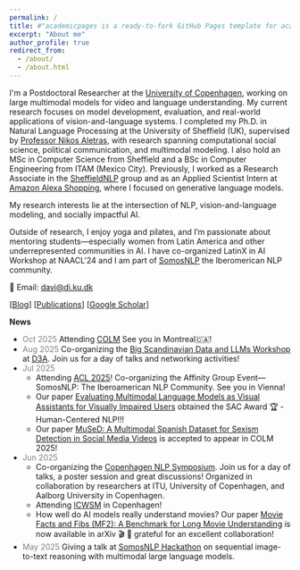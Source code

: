 ```yaml
---
permalink: /
title: #"academicpages is a ready-to-fork GitHub Pages template for academic personal websites"
excerpt: "About me"
author_profile: true
redirect_from: 
  - /about/
  - /about.html
---
```


I'm a Postdoctoral Researcher at the [University of Copenhagen](https://coastalcph.github.io/), working on large multimodal models for video and language understanding. My current research focuses on model development, evaluation, and real-world applications of vision-and-language systems. I completed my Ph.D. in Natural Language Processing at the University of Sheffield (UK), supervised by [Professor Nikos Aletras](http://nikosaletras.com/), with research spanning computational social science, political communication, and multimodal modeling. I also hold an MSc in Computer Science from Sheffield and a BSc in Computer Engineering from ITAM (Mexico City). Previously, I worked as a Research Associate in the [SheffieldNLP](https://www.sheffield.ac.uk/dcs/research/groups/natural-language-processing) group and as an Applied Scientist Intern at [Amazon Alexa Shopping](https://www.amazon.science/), where I focused on generative language models.

My research interests lie at the intersection of NLP, vision-and-language modeling, and socially impactful AI. 

Outside of research, I enjoy yoga and pilates, and I’m passionate about mentoring students—especially women from Latin America and other underrepresented communities in AI. I have co-organized LatinX in AI Workshop at NAACL'24 and I am part of [SomosNLP](https://somosnlp.org/) the Iberomerican NLP community. 

📧 Email: davi@di.ku.dk


[[Blog](https://danaesavi.github.io/cv/)] [[Publications](https://danaesavi.github.io/publications/)] [[Google Scholar](https://scholar.google.co.uk/citations?user=jafwsyYAAAAJ&hl=en)] 


__News__
- <span style="color:gray;">Oct 2025</span> Attending [COLM](https://colmweb.org/) See you in Montreal🇨🇦! 
- <span style="color:gray;">Aug 2025</span> Co-organizing the [Big Scandinavian Data and LLMs Workshop](https://d3aconference.dk/big-scandinavian-data-and-llms/) at [D3A](https://d3aconference.dk/). Join us for a day of talks and networking activities!
- <span style="color:gray;">Jul 2025</span>
  - Attending [ACL 2025](https://2025.aclweb.org/)! Co-organizing the Affinity Group Event—SomosNLP: The Iberoamerican NLP Community. See you in Vienna!
  - Our paper [Evaluating Multimodal Language Models as Visual Assistants for Visually Impaired Users](https://aclanthology.org/2025.acl-long.1260.pdf) obtained the SAC Award 🏆 - Human-Centered NLP!!!
  - Our paper [MuSeD: A Multimodal Spanish Dataset for Sexism Detection in Social Media Videos](https://arxiv.org/abs/2504.11169) is accepted to appear in COLM 2025!
- <span style="color:gray;">Jun 2025</span>
  - Co-organizing the [Copenhagen NLP Symposium](https://cphnlp.github.io/). Join us for a day of talks, a poster session and great discussions! Organized in collaboration by researchers at ITU, University of Copenhagen, and Aalborg University in Copenhagen.
  - Attending [ICWSM](https://www.icwsm.org/2025/index.html) in Copenhagen!
  - How well do AI models really understand movies? Our paper [Movie Facts and Fibs (MF2): A Benchmark for Long Movie Understanding](https://arxiv.org/abs/2506.06275) is now available in arXiv 🎬 🤖 grateful for an excellent collaboration!
- <span style="color:gray;">May 2025</span> Giving a talk at [SomosNLP Hackathon](https://www.linkedin.com/posts/somosnlp_el-razonamiento-sobre-secuencias-de-im%C3%A1genes-activity-7325264841152053248-fwBv?utm_source=share&utm_medium=member_desktop&rcm=ACoAABtVjxEBdfaXUkqZ9BWDHjUKCmI0OFinZ7g) on sequential image-to-text reasoning with multimodal large language models.





